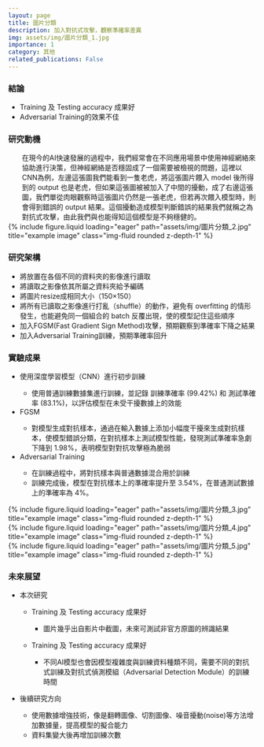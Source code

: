 ```yaml
---
layout: page
title: 圖片分類
description: 加入對抗式攻擊，觀察準確率差異
img: assets/img/圖片分類_1.jpg
importance: 1
category: 其他
related_publications: False
---
```


<div class="Conclusion">
    <h3>結論</h3>
    <div class="characteristics">
        <ul>
            <li>Training 及 Testing accuracy 成果好</li>
            <li>Adversarial Training的效果不佳</li>
        </ul>
    </div>
</div>

<div class="Motivation">
    <h3>研究動機</h3>
    <div class="characteristics" style="margin-left: 2em">
        在現今的AI快速發展的過程中，我們經常會在不同應用場景中使用神經網絡來協助進行決策，但神經網絡是否穩固成了一個需要被檢視的問題，這裡以CNN為例，左邊這張圖我們能看到一隻老虎，將這張圖片餵入 model 後所得到的 output 也是老虎，但如果這張圖被被加入了中間的擾動，成了右邊這張圖，我們單從肉眼觀察時這張圖片仍然是一張老虎，但若再次餵入模型時，則會得到錯誤的 output 結果。這個擾動造成模型判斷錯誤的結果我們就稱之為對抗式攻擊，由此我們與也能得知這個模型是不夠穩健的。
    </div>
    <div class="col-sm mt-3 mt-md-0">
        {% include figure.liquid loading="eager" path="assets/img/圖片分類_2.jpg" title="example image" class="img-fluid rounded z-depth-1" %}
    </div>
</div>

<div class="Structure">
    <h3>研究架構</h3>
    <ul>
        <li>將放置在各個不同的資料夾的影像進行讀取</li>
        <li>將讀取之影像依其所屬之資料夾給予編碼</li>
        <li>將圖片resize成相同大小（150×150）</li>
        <li>將所有已讀取之影像進行打亂（shuffle）的動作，避免有 overfitting 的情形發生，也能避免同一個組合的 batch 反覆出現，使的模型記住這些順序</li>
        <li>加入FGSM(Fast Gradient Sign Method)攻擊，預期觀察到準確率下降之結果</li>
        <li>加入Adversarial Training訓練，預期準確率回升</li>
    </ul>
</div>

<div class="Statistics">
    <h3>實驗成果</h3>
    <ul>
        <li>使用深度學習模型（CNN）進行初步訓練</li>
        <ul><li>使用普通訓練數據集進行訓練，並記錄 訓練準確率 (99.42%) 和 測試準確率 (83.1%)，以評估模型在未受干擾數據上的效能</li></ul>
        <li>FGSM</li>
        <ul><li>對模型生成對抗樣本，通過在輸入數據上添加小幅度干擾來生成對抗樣本，使模型錯誤分類，在對抗樣本上測試模型性能，發現測試準確率急劇下降到 1.98%，表明模型對對抗攻擊極為脆弱</li></ul>
        <li>Adversarial Training</li>
        <ul>
            <li>在訓練過程中，將對抗樣本與普通數據混合用於訓練</li>
            <li>訓練完成後，模型在對抗樣本上的準確率提升至 3.54%，在普通測試數據上的準確率為 4%。</li>
        </ul>
    </ul>
    <div class="row">
        <div class="col-sm mt-3 mt-md-0">
            {% include figure.liquid loading="eager" path="assets/img/圖片分類_3.jpg" title="example image" class="img-fluid rounded z-depth-1" %}
        </div>
        <div class="col-sm mt-3 mt-md-0">
            {% include figure.liquid loading="eager" path="assets/img/圖片分類_4.jpg" title="example image" class="img-fluid rounded z-depth-1" %}
        </div>
        <div class="col-sm mt-3 mt-md-0">
            {% include figure.liquid loading="eager" path="assets/img/圖片分類_5.jpg" title="example image" class="img-fluid rounded z-depth-1" %}
        </div>
    </div>
    </div>

<div class="Future">
    <h3>未來展望</h3>
    <div class="CurrentResearch">
        <ul>
            <li>本次研究</li>
            <ul>
                <li>Training 及 Testing accuracy 成果好</li>
                <ul><li>圖片幾乎出自影片中截圖，未來可測試非官方原圖的辨識結果</li></ul>
            </ul>
            <ul>
                <li>Training 及 Testing accuracy 成果好</li>
                <ul><li>不同AI模型也會因模型複雜度與訓練資料種類不同，需要不同的對抗式訓練及對抗式偵測模組（Adversarial Detection Module）的訓練時間</li></ul>
            </ul>
        </ul>
    </div>
    <div class="FutureDirections">
        <ul>
            <li>後續研究方向</li>
            <ul>
                <li>使用數據增強技術，像是翻轉圖像、切割圖像、噪音擾動(noise)等方法增加數據量，提高模型的擬合能力</li>
                <li>資料集變大後再增加訓練次數</li>
            </ul>
        </ul>
    </div>
</div>
